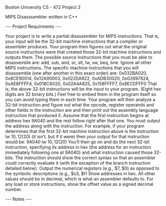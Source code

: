 Boston University CS - 472 Project 2

MIPS Disasssembler written in C++

--- Project Requirments ---

Your project is to write a partial disassembler for MIPS instructions. That is, your input will be the 32-bit
machine instructions that a compiler or assembler produces. Your program then figures out what the
original source instructions were that created those 32-bit machine instructions and outputs them. The
possible source instructions that you must be able to disassemble are: add, sub, and, or, slt, lw, sw, beq,
bne. Ignore all other MIPS instructions.
The specific machine instructions that you will disassemble (one after another in this exact order) are:
0x032BA020, 0x8CE90014, 0x12A90003, 0x022DA822, 0xADB30020, 0x02697824, 0xAE8FFFF4,
0x018C6020, 0x02A4A825, 0x158FFFF7, 0x8ECDFFF0
That is, the above 32-bit instructions will be the input to your program. (Eight hex digits are 32 binary
bits.) Feel free to embed them in the program itself so you can avoid typing them in each time. Your
program will then analyze a 32-bit instruction and figure out what the opcode, register operands and other
fields in the instruction are and then print out the assembly language instruction that produced it. Assume
that the first instruction begins at address hex 9A040 and the rest follow right after that one. You must
output the address along with the instruction.
For example, if your program determines that the first 32-bit machine instruction above is the instruction lw
$10, 12 ($20) (it isn't, but if it were) then your output for that instruction would be:
9A040 lw $10, 12 ($20)
You'll then go on and do the next 32-bit instruction, specifying its address in hex (the address for an
instruction immediately following one at 9A040) and what instruction caused those 32-bits. The
instruction should show the correct syntax so that an assembler could correctly evaluate it (with the
exception of the branch instruction detailed below). Output the numerical registers (e.g., $7, $0) as opposed
to the symbolic descriptions (e.g., $s3, $t1
Show addresses in hex. All other values should be in decimal, which is what an assembler defaults to. For
any load or store instructions, show the offset value as a signed decimal number.


--- Notes ---

